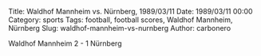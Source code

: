 Title: Waldhof Mannheim vs. Nürnberg, 1989/03/11
Date: 1989/03/11 00:00
Category: sports
Tags: football, football scores, Waldhof Mannheim, Nürnberg
Slug: waldhof-mannheim-vs-nurnberg
Author: carbonero


Waldhof Mannheim 2 - 1 Nürnberg
